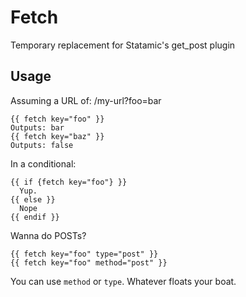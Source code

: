 Fetch
=====

Temporary replacement for Statamic's get_post plugin

## Usage

Assuming a URL of: /my-url?foo=bar

    {{ fetch key="foo" }}
    Outputs: bar
    {{ fetch key="baz" }}
    Outputs: false
    
In a conditional:

    {{ if {fetch key="foo"} }}
      Yup.
    {{ else }}
      Nope
    {{ endif }}
    
Wanna do POSTs?

    {{ fetch key="foo" type="post" }}
    {{ fetch key="foo" method="post" }}
    
You can use `method` or `type`. Whatever floats your boat.
    

